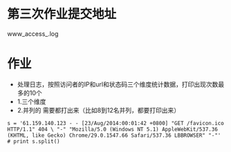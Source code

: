 # 第三次作业提交地址

www_access_.log
# 作业
* 处理日志，按照访问者的IP和url和状态码三个维度统计数据，打印出现次数最多的10个
* 1.三个维度
* 2.并列的 需要都打出来（比如8到12名并列，都要打印出来）

```
s = '61.159.140.123 - - [23/Aug/2014:00:01:42 +0800] "GET /favicon.ico HTTP/1.1" 404 \ "-" "Mozilla/5.0 (Windows NT 5.1) AppleWebKit/537.36 (KHTML, like Gecko) Chrome/29.0.1547.66 Safari/537.36 LBBROWSER" "-"'
# print s.split()

```
